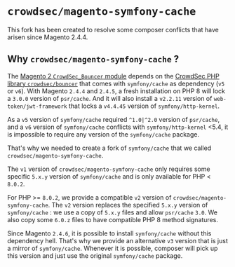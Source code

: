 # `crowdsec/magento-symfony-cache`

This fork has been created to resolve some composer conflicts that have arisen since Magento 2.4.4.

## Why `crowdsec/magento-symfony-cache` ?

The [Magento  2 `CrowdSec_Bouncer` module](https://github.com/crowdsecurity/cs-magento-bouncer/) depends on the
[CrowdSec PHP library `crowdsec/bouncer`](https://github.com/crowdsecurity/php-cs-bouncer) that comes with
`symfony/cache` as dependency (`v5` or `v6`).
With Magento `2.4.4` and `2.4.5`, a fresh installation on PHP 8 will lock a `3.0.0` version of `psr/cache`.
And it will also install a `v2.2.11` version of `web-token/jwt-framework` that locks a `v4.4.45` version of
`symfony/http-kernel`.


As a `v5` version of `symfony/cache` required `^1.0|^2.0` version of `psr/cache`, and a `v6` version of
`symfony/cache` conflicts with `symfony/http-kernel` <5.4, it is impossible to require any version of the
`symfony/cache` package.

That's why we needed to create a fork of `symfony/cache` that we called `crowdsec/magento-symfony-cache`.

The `v1` version of `crowdsec/magento-symfony-cache` only requires some specific `5.x.y` version of `symfony/cache`
and is only available for PHP < `8.0.2`.

For PHP >= `8.0.2`, we provide a compatible `v2` version of
`crowdsec/magento-symfony-cache`.
The `v2` version replaces the specified `5.x.y` version of `symfony/cache` : we use a copy of `5.x.y` files and
allow `psr/cache` `3.0`. We also copy some `6.0.z` files to have compatible PHP 8 method signatures.

Since Magento `2.4.6`, it is possible to install `symfony/cache` without this dependency hell. That's why we provide
an alternative `v3` version that is just a mirror of `symfony/cache`. Whenever it is possible, composer will pick up this version and just use the original `symfony/cache` package.



